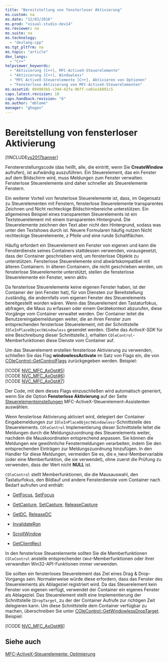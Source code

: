 ```yaml
---
title: "Bereitstellung von fensterloser Aktivierung"
ms.custom: na
ms.date: "12/03/2016"
ms.prod: "visual-studio-dev14"
ms.reviewer: na
ms.suite: na
ms.technology: 
  - "devlang-cpp"
ms.tgt_pltfrm: na
ms.topic: "article"
dev_langs: 
  - "C++"
helpviewer_keywords: 
  - "Aktivierung [C++], MFC-ActiveX-Steuerelemente"
  - "Aktivierung [C++], Windowless"
  - "MFC ActiveX-Steuerelemente [C++], Aktivieren von Optionen"
  - "Fensterlose Aktivierung von MFC-ActiveX-Steuerelementen"
ms.assetid: 094903b5-c344-42fa-96ff-ce01e16891c5
caps.latest.revision: 10
caps.handback.revision: "6"
ms.author: "mblome"
manager: "ghogen"
---
```

# Bereitstellung von fensterloser Aktivierung
[!INCLUDE[vs2017banner](../assembler/inline/includes/vs2017banner.md)]

Fenstererstellungscode \(das heißt, alle, die eintritt, wenn Sie **CreateWindow** aufrufen\), ist aufwändig auszuführen.  Ein Steuerelement, das ein Fenster auf dem Bildschirm wird, muss Meldungen zum Fenster verwalten.  Fensterlose Steuerelemente sind daher schneller als Steuerelemente Fenstern.  
  
 Ein weiterer Vorteil von fensterlose Steuerelemente ist, dass, im Gegensatz zu Steuerelementen mit Fenstern, fensterlose Steuerelemente transparentes Zeichnen und Nicht rechteckige Bildschirmbereiche unterstützen.  Ein allgemeines Beispiel eines transparenten Steuerelements ist ein Textsteuerelement mit einem transparenten Hintergrund.  Die Steuerelemente zeichnen den Text aber nicht den Hintergrund, sodass was unter den Textshows durch ist.  Neuere Formularen häufig nutzen Nicht rechteckige Steuerelemente, z Pfeile und eine runde Schaltflächen.  
  
 Häufig erfordert ein Steuerelement ein Fenster von eigenen und kann die Fensterdienste seines Containers stattdessen verwenden, vorausgesetzt, dass der Container geschrieben wird, um fensterlose Objekte zu unterstützen.  Fensterlose Steuerelemente sind abwärtskompatibel mit älteren Containern.  In älteren Containern, die nicht geschrieben werden, um fensterlose Steuerelemente unterstützt, stellen die fensterlose Steuerelemente ein Fenster, wenn aktiv.  
  
 Da fensterlose Steuerelemente keine eigenen Fenster haben, ist der Container der \(ein Fenster hat\), für von Diensten zur Bereitstellung zuständig, die andernfalls vom eigenen Fenster des Steuerelements bereitgestellt worden wären.  Wenn das Steuerelement den Tastaturfokus, abfragen, die Maus zu erfassen oder einem Gerätekontext abzurufen, diese Vorgänge vom Container verwaltet werden.  Der Container leitet die Benutzereingabemeldungen weiter, die an ihren Fenster zum entsprechenden fensterlose Steuerelement, mit der Schnittstelle `IOleInPlaceObjectWindowless` gesendet werden. \(Siehe das *ActiveX\-SDK*  für eine Beschreibung dieser Schnittstelle.\), erhalten `COleControl`\-Memberfunktionen diese Dienste vom Container auf.  
  
 Um das Steuerelement erstellen fensterlose Aktivierung zu verwenden, schließen Sie das Flag **windowlessActivate**  im Satz von Flags ein, die von [COleControl::GetControlFlags](../Topic/COleControl::GetControlFlags.md) zurückgegeben werden.  Beispiel:  
  
 [!CODE [NVC_MFC_AxOpt#5](../CodeSnippet/VS_Snippets_Cpp/NVC_MFC_AxOpt#5)]  
[!CODE [NVC_MFC_AxOpt#6](../CodeSnippet/VS_Snippets_Cpp/NVC_MFC_AxOpt#6)]  
[!CODE [NVC_MFC_AxOpt#7](../CodeSnippet/VS_Snippets_Cpp/NVC_MFC_AxOpt#7)]  
  
 Der Code, mit dem dieses Flags einzuschließen wird automatisch generiert, wenn Sie die Option **Fensterlose Aktivierung** auf der Seite [Steuerelementeinstellungen](../mfc/reference/control-settings-mfc-activex-control-wizard.md) MFC\-ActiveX\-Steuerelement\-Assistenten auswählen.  
  
 Wenn fensterlose Aktivierung aktiviert wird, delegiert der Container Eingabemeldungen zur `IOleInPlaceObjectWindowless`\-Schnittstelle des Steuerelements.  `COleControl` Implementierung dieser Schnittstelle leitet die Meldungen durch die Meldungszuordnung des Steuerelements weiter, nachdem die Mauskoordinaten entsprechend anpassen.  Sie können die Meldungen wie gewöhnliche Fenstermeldungen verarbeiten, indem Sie den entsprechenden Einträgen zur Meldungszuordnung hinzufügen.  In den Handler für diese Meldungen, vermeiden Sie es, die `m_hWnd`\-Membervariable \(oder eine Memberfunktion, die sie verwendet\), ohne zuerst die Prüfung zu verwenden, dass der Wert nicht **NULL** ist.  
  
 `COleControl` stellt Memberfunktionen, die die Mausauswahl, den Tastaturfokus, den Bildlauf und andere Fensterdienste vom Container nach Bedarf aufrufen und enthält:  
  
-   [GetFocus](../Topic/COleControl::GetFocus.md), [SetFocus](../Topic/COleControl::SetFocus.md)  
  
-   [GetCapture](../Topic/COleControl::GetCapture.md), [SetCapture](../Topic/COleControl::SetCapture.md), [ReleaseCapture](../Topic/COleControl::ReleaseCapture.md)  
  
-   [GetDC](../Topic/COleControl::GetDC.md), [ReleaseDC](../Topic/COleControl::ReleaseDC.md)  
  
-   [InvalidateRgn](../Topic/COleControl::InvalidateRgn.md)  
  
-   [ScrollWindow](../Topic/COleControl::ScrollWindow.md)  
  
-   [GetClientRect](../Topic/COleControl::GetClientRect.md)  
  
 In den fensterlose Steuerelemente sollten Sie die Memberfunktionen `COleControl` anstelle entsprechender `CWnd`\-Memberfunktionen oder ihrer verwandten Win32\-API\-Funktionen immer verwenden.  
  
 Sie sollten ein fensterloses Steuerelement das Ziel eines Drag & Drop\-Vorgangs sein.  Normalerweise würde diese erfordern, dass das Fenster des Steuerelements als Ablageziel registriert wird.  Da das Steuerelement kein Fenster von eigenen verfügt, verwendet der Container ein eigenes Fenster als Ablageziel.  Das Steuerelement stellt eine Implementierung der Schnittstelle `IDropTarget`, zu der der Container Aufrufe zur richtigen Zeit delegieren kann.  Um diese Schnittstelle dem Container verfügbar zu machen, überschreiben Sie unter [COleControl::GetWindowlessDropTarget](../Topic/COleControl::GetWindowlessDropTarget.md).  Beispiel:  
  
 [!CODE [NVC_MFC_AxOpt#8](../CodeSnippet/VS_Snippets_Cpp/NVC_MFC_AxOpt#8)]  
  
## Siehe auch  
 [MFC\-ActiveX\-Steuerelemente: Optimierung](../mfc/mfc-activex-controls-optimization.md)